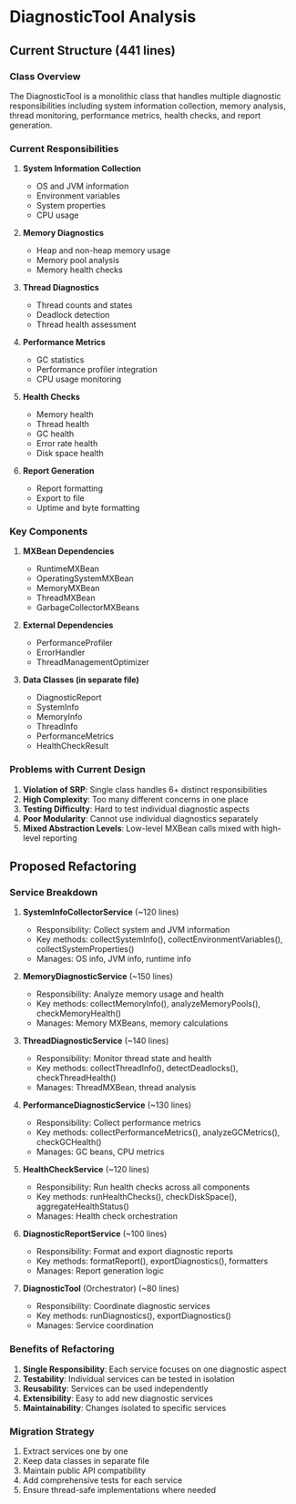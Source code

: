 # DiagnosticTool Analysis

## Current Structure (441 lines)

### Class Overview
The DiagnosticTool is a monolithic class that handles multiple diagnostic responsibilities including system information collection, memory analysis, thread monitoring, performance metrics, health checks, and report generation.

### Current Responsibilities

1. **System Information Collection**
   - OS and JVM information
   - Environment variables
   - System properties
   - CPU usage

2. **Memory Diagnostics**
   - Heap and non-heap memory usage
   - Memory pool analysis
   - Memory health checks

3. **Thread Diagnostics**
   - Thread counts and states
   - Deadlock detection
   - Thread health assessment

4. **Performance Metrics**
   - GC statistics
   - Performance profiler integration
   - CPU usage monitoring

5. **Health Checks**
   - Memory health
   - Thread health
   - GC health
   - Error rate health
   - Disk space health

6. **Report Generation**
   - Report formatting
   - Export to file
   - Uptime and byte formatting

### Key Components

1. **MXBean Dependencies**
   - RuntimeMXBean
   - OperatingSystemMXBean
   - MemoryMXBean
   - ThreadMXBean
   - GarbageCollectorMXBeans

2. **External Dependencies**
   - PerformanceProfiler
   - ErrorHandler
   - ThreadManagementOptimizer

3. **Data Classes (in separate file)**
   - DiagnosticReport
   - SystemInfo
   - MemoryInfo
   - ThreadInfo
   - PerformanceMetrics
   - HealthCheckResult

### Problems with Current Design

1. **Violation of SRP**: Single class handles 6+ distinct responsibilities
2. **High Complexity**: Too many different concerns in one place
3. **Testing Difficulty**: Hard to test individual diagnostic aspects
4. **Poor Modularity**: Cannot use individual diagnostics separately
5. **Mixed Abstraction Levels**: Low-level MXBean calls mixed with high-level reporting

## Proposed Refactoring

### Service Breakdown

1. **SystemInfoCollectorService** (~120 lines)
   - Responsibility: Collect system and JVM information
   - Key methods: collectSystemInfo(), collectEnvironmentVariables(), collectSystemProperties()
   - Manages: OS info, JVM info, runtime info

2. **MemoryDiagnosticService** (~150 lines)
   - Responsibility: Analyze memory usage and health
   - Key methods: collectMemoryInfo(), analyzeMemoryPools(), checkMemoryHealth()
   - Manages: Memory MXBeans, memory calculations

3. **ThreadDiagnosticService** (~140 lines)
   - Responsibility: Monitor thread state and health
   - Key methods: collectThreadInfo(), detectDeadlocks(), checkThreadHealth()
   - Manages: ThreadMXBean, thread analysis

4. **PerformanceDiagnosticService** (~130 lines)
   - Responsibility: Collect performance metrics
   - Key methods: collectPerformanceMetrics(), analyzeGCMetrics(), checkGCHealth()
   - Manages: GC beans, CPU metrics

5. **HealthCheckService** (~120 lines)
   - Responsibility: Run health checks across all components
   - Key methods: runHealthChecks(), checkDiskSpace(), aggregateHealthStatus()
   - Manages: Health check orchestration

6. **DiagnosticReportService** (~100 lines)
   - Responsibility: Format and export diagnostic reports
   - Key methods: formatReport(), exportDiagnostics(), formatters
   - Manages: Report generation logic

7. **DiagnosticTool** (Orchestrator) (~80 lines)
   - Responsibility: Coordinate diagnostic services
   - Key methods: runDiagnostics(), exportDiagnostics()
   - Manages: Service coordination

### Benefits of Refactoring

1. **Single Responsibility**: Each service focuses on one diagnostic aspect
2. **Testability**: Individual services can be tested in isolation
3. **Reusability**: Services can be used independently
4. **Extensibility**: Easy to add new diagnostic services
5. **Maintainability**: Changes isolated to specific services

### Migration Strategy

1. Extract services one by one
2. Keep data classes in separate file
3. Maintain public API compatibility
4. Add comprehensive tests for each service
5. Ensure thread-safe implementations where needed
